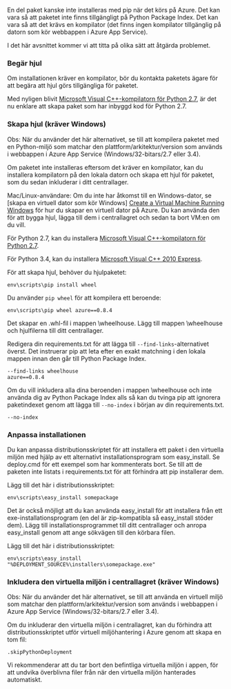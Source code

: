 En del paket kanske inte installeras med pip när det körs på Azure.  Det kan vara så att paketet inte finns tillgängligt på Python Package Index.  Det kan vara så att det krävs en kompilator (det finns ingen kompilator tillgänglig på datorn som kör webbappen i Azure App Service).

I det här avsnittet kommer vi att titta på olika sätt att åtgärda problemet.

### <a name="request-wheels"></a>Begär hjul
Om installationen kräver en kompilator, bör du kontakta paketets ägare för att begära att hjul görs tillgängliga för paketet.

Med nyligen blivit [Microsoft Visual C++-kompilatorn för Python 2.7][Microsoft Visual C++ Compiler for Python 2.7], är det nu enklare att skapa paket som har inbyggd kod för Python 2.7.

### <a name="build-wheels-requires-windows"></a>Skapa hjul (kräver Windows)
Obs: När du använder det här alternativet, se till att kompilera paketet med en Python-miljö som matchar den plattform/arkitektur/version som används i webbappen i Azure App Service (Windows/32-bitars/2.7 eller 3.4).

Om paketet inte installeras eftersom det kräver en kompilator, kan du installera kompilatorn på den lokala datorn och skapa ett hjul för paketet, som du sedan inkluderar i ditt centrallager.

Mac/Linux-användare: Om du inte har åtkomst till en Windows-dator, se [skapa en virtuell dator som kör Windows] [ Create a Virtual Machine Running Windows] för hur du skapar en virtuell dator på Azure.  Du kan använda den för att bygga hjul, lägga till dem i centrallagret och sedan ta bort VM:en om du vill. 

För Python 2.7, kan du installera [Microsoft Visual C++-kompilatorn för Python 2.7][Microsoft Visual C++ Compiler for Python 2.7].

För Python 3.4, kan du installera [Microsoft Visual C++ 2010 Express][Microsoft Visual C++ 2010 Express].

För att skapa hjul, behöver du hjulpaketet:

    env\scripts\pip install wheel

Du använder `pip wheel` för att kompilera ett beroende:

    env\scripts\pip wheel azure==0.8.4

Det skapar en .whl-fil i mappen \wheelhouse.  Lägg till mappen \wheelhouse och hjulfilerna till ditt centrallager.

Redigera din requirements.txt för att lägga till `--find-links`-alternativet överst. Det instruerar pip att leta efter en exakt matchning i den lokala mappen innan den går till Python Package Index.

    --find-links wheelhouse
    azure==0.8.4

Om du vill inkludera alla dina beroenden i mappen \wheelhouse och inte använda dig av Python Package Index alls så kan du tvinga pip att ignorera paketindexet genom att lägga till `--no-index` i början av din requirements.txt.

    --no-index

### <a name="customize-installation"></a>Anpassa installationen
Du kan anpassa distributionsskriptet för att installera ett paket i den virtuella miljön med hjälp av ett alternativt installationsprogram som easy\_install.  Se deploy.cmd för ett exempel som har kommenterats bort.  Se till att de paketen inte listats i requirements.txt för att förhindra att pip installerar dem.

Lägg till det här i distributionsskriptet:

    env\scripts\easy_install somepackage

Det är också möjligt att du kan använda easy\_install för att installera från ett exe-installationsprogram (en del är zip-kompatibla så easy\_install stöder dem).  Lägg till installationsprogrammet till ditt centrallager och anropa easy\_install genom att ange sökvägen till den körbara filen.

Lägg till det här i distributionsskriptet:

    env\scripts\easy_install "%DEPLOYMENT_SOURCE%\installers\somepackage.exe"

### <a name="include-the-virtual-environment-in-the-repository-requires-windows"></a>Inkludera den virtuella miljön i centrallagret (kräver Windows)
Obs: När du använder det här alternativet, se till att använda en virtuell miljö som matchar den plattform/arkitektur/version som används i webbappen i Azure App Service (Windows/32-bitars/2.7 eller 3.4).

Om du inkluderar den virtuella miljön i centrallagret, kan du förhindra att distributionsskriptet utför virtuell miljöhantering i Azure genom att skapa en tom fil:

    .skipPythonDeployment

Vi rekommenderar att du tar bort den befintliga virtuella miljön i appen, för att undvika överblivna filer från när den virtuella miljön hanterades automatiskt.

[Create a Virtual Machine Running Windows]: http://azure.microsoft.com/documentation/articles/virtual-machines-windows-hero-tutorial/
[Microsoft Visual C++ Compiler for Python 2.7]: http://aka.ms/vcpython27
[Microsoft Visual C++ 2010 Express]: http://go.microsoft.com/?linkid=9709949

